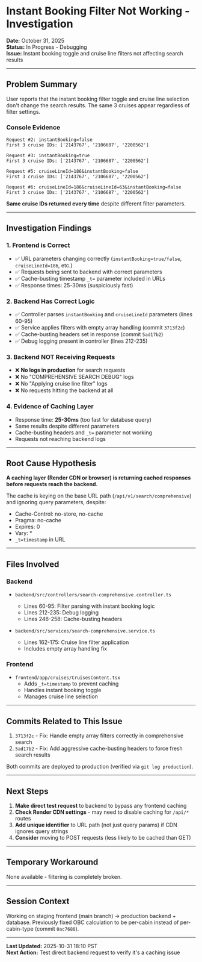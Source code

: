 # Instant Booking Filter Not Working - Investigation

**Date:** October 31, 2025  
**Status:** In Progress - Debugging  
**Issue:** Instant booking toggle and cruise line filters not affecting search results

---

## Problem Summary

User reports that the instant booking filter toggle and cruise line selection don't change the search results. The same 3 cruises appear regardless of filter settings.

### Console Evidence

```
Request #2: instantBooking=false
First 3 cruise IDs: ['2143767', '2106687', '2200562']

Request #3: instantBooking=true  
First 3 cruise IDs: ['2143767', '2106687', '2200562']

Request #5: cruiseLineId=186&instantBooking=false
First 3 cruise IDs: ['2143767', '2106687', '2200562']

Request #6: cruiseLineId=186&cruiseLineId=63&instantBooking=false
First 3 cruise IDs: ['2143767', '2106687', '2200562']
```

**Same cruise IDs returned every time** despite different filter parameters.

---

## Investigation Findings

### 1. Frontend is Correct
- ✅ URL parameters changing correctly (`instantBooking=true/false`, `cruiseLineId=186`, etc.)
- ✅ Requests being sent to backend with correct parameters
- ✅ Cache-busting timestamp `_t=` parameter included in URLs
- ✅ Response times: 25-30ms (suspiciously fast)

### 2. Backend Has Correct Logic
- ✅ Controller parses `instantBooking` and `cruiseLineId` parameters (lines 60-95)
- ✅ Service applies filters with empty array handling (commit `3713f2c`)
- ✅ Cache-busting headers set in response (commit `5ad17b2`)
- ✅ Debug logging present in controller (lines 212-235)

### 3. Backend NOT Receiving Requests
- ❌ **No logs in production** for search requests
- ❌ No "COMPREHENSIVE SEARCH DEBUG" logs
- ❌ No "Applying cruise line filter" logs
- ❌ No requests hitting the backend at all

### 4. Evidence of Caching Layer
- Response time: **25-30ms** (too fast for database query)
- Same results despite different parameters
- Cache-busting headers and `_t=` parameter not working
- Requests not reaching backend logs

---

## Root Cause Hypothesis

**A caching layer (Render CDN or browser) is returning cached responses before requests reach the backend.**

The cache is keying on the base URL path (`/api/v1/search/comprehensive`) and ignoring query parameters, despite:
- Cache-Control: no-store, no-cache
- Pragma: no-cache  
- Expires: 0
- Vary: *
- `_t=timestamp` in URL

---

## Files Involved

### Backend
- `backend/src/controllers/search-comprehensive.controller.ts`
  - Lines 60-95: Filter parsing with instant booking logic
  - Lines 212-235: Debug logging
  - Lines 246-258: Cache-busting headers

- `backend/src/services/search-comprehensive.service.ts`
  - Lines 162-175: Cruise line filter application
  - Includes empty array handling fix

### Frontend  
- `frontend/app/cruises/CruisesContent.tsx`
  - Adds `_t=timestamp` to prevent caching
  - Handles instant booking toggle
  - Manages cruise line selection

---

## Commits Related to This Issue

1. `3713f2c` - Fix: Handle empty array filters correctly in comprehensive search
2. `5ad17b2` - Fix: Add aggressive cache-busting headers to force fresh search results

Both commits are deployed to production (verified via `git log production`).

---

## Next Steps

1. **Make direct test request** to backend to bypass any frontend caching
2. **Check Render CDN settings** - may need to disable caching for `/api/*` routes
3. **Add unique identifier** to URL path (not just query params) if CDN ignores query strings
4. **Consider** moving to POST requests (less likely to be cached than GET)

---

## Temporary Workaround

None available - filtering is completely broken.

---

## Session Context

Working on staging frontend (main branch) → production backend + database.
Previously fixed OBC calculation to be per-cabin instead of per-cabin-type (commit `0ac7680`).

---

**Last Updated:** 2025-10-31 18:10 PST  
**Next Action:** Test direct backend request to verify it's a caching issue

